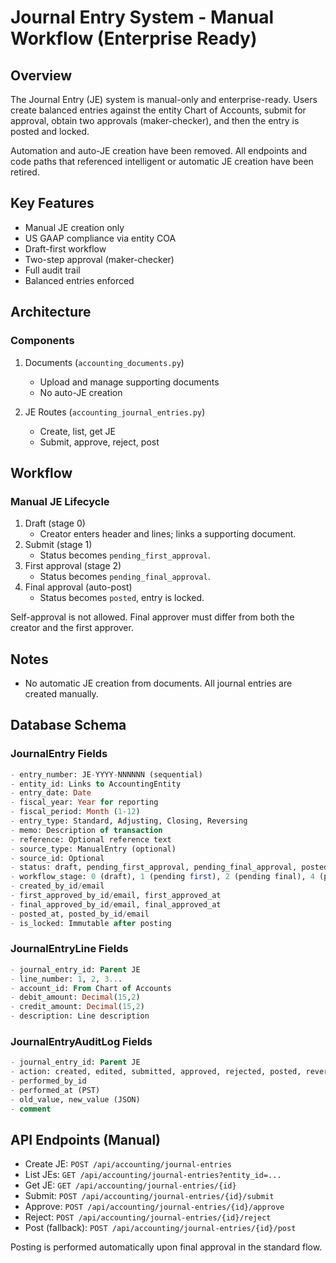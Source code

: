 # Journal Entry System - Manual Workflow (Enterprise Ready)

## Overview

The Journal Entry (JE) system is manual-only and enterprise-ready. Users create balanced entries against the entity Chart of Accounts, submit for approval, obtain two approvals (maker-checker), and then the entry is posted and locked.

Automation and auto-JE creation have been removed. All endpoints and code paths that referenced intelligent or automatic JE creation have been retired.

## Key Features

- Manual JE creation only
- US GAAP compliance via entity COA
- Draft-first workflow
- Two-step approval (maker-checker)
- Full audit trail
- Balanced entries enforced

## Architecture

### Components

1. Documents (`accounting_documents.py`)
   - Upload and manage supporting documents
   - No auto-JE creation

2. JE Routes (`accounting_journal_entries.py`)
   - Create, list, get JE
   - Submit, approve, reject, post

## Workflow

### Manual JE Lifecycle

1. Draft (stage 0)
   - Creator enters header and lines; links a supporting document.
2. Submit (stage 1)
   - Status becomes `pending_first_approval`.
3. First approval (stage 2)
   - Status becomes `pending_final_approval`.
4. Final approval (auto-post)
   - Status becomes `posted`, entry is locked.

Self-approval is not allowed. Final approver must differ from both the creator and the first approver.

## Notes

- No automatic JE creation from documents. All journal entries are created manually.

## Database Schema

### JournalEntry Fields

```sql
- entry_number: JE-YYYY-NNNNNN (sequential)
- entity_id: Links to AccountingEntity
- entry_date: Date
- fiscal_year: Year for reporting
- fiscal_period: Month (1-12)
- entry_type: Standard, Adjusting, Closing, Reversing
- memo: Description of transaction
- reference: Optional reference text
- source_type: ManualEntry (optional)
- source_id: Optional
- status: draft, pending_first_approval, pending_final_approval, posted, reversed
- workflow_stage: 0 (draft), 1 (pending first), 2 (pending final), 4 (posted)
- created_by_id/email
- first_approved_by_id/email, first_approved_at
- final_approved_by_id/email, final_approved_at
- posted_at, posted_by_id/email
- is_locked: Immutable after posting
```

### JournalEntryLine Fields

```sql
- journal_entry_id: Parent JE
- line_number: 1, 2, 3...
- account_id: From Chart of Accounts
- debit_amount: Decimal(15,2)
- credit_amount: Decimal(15,2)
- description: Line description
```

### JournalEntryAuditLog Fields

```sql
- journal_entry_id: Parent JE
- action: created, edited, submitted, approved, rejected, posted, reversed
- performed_by_id
- performed_at (PST)
- old_value, new_value (JSON)
- comment
```

## API Endpoints (Manual)

- Create JE: `POST /api/accounting/journal-entries`
- List JEs: `GET /api/accounting/journal-entries?entity_id=...`
- Get JE: `GET /api/accounting/journal-entries/{id}`
- Submit: `POST /api/accounting/journal-entries/{id}/submit`
- Approve: `POST /api/accounting/journal-entries/{id}/approve`
- Reject: `POST /api/accounting/journal-entries/{id}/reject`
- Post (fallback): `POST /api/accounting/journal-entries/{id}/post`

Posting is performed automatically upon final approval in the standard flow.

